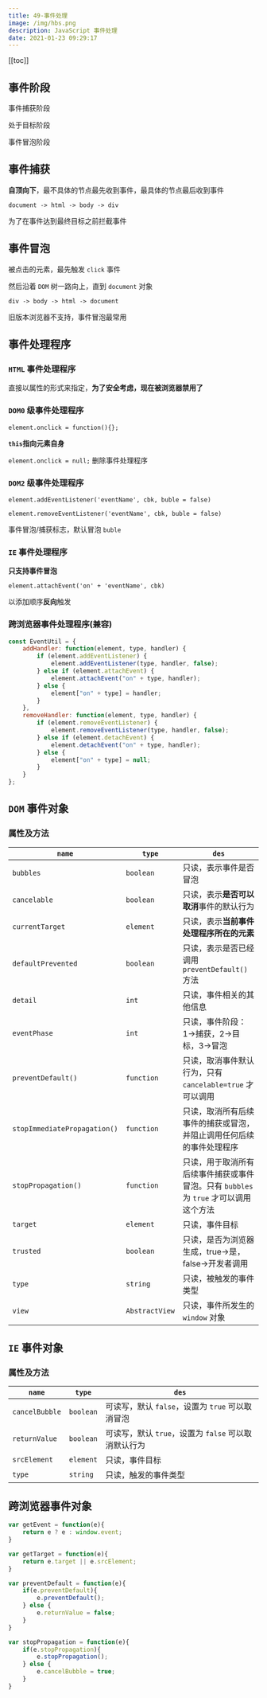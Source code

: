 ```yaml
---
title: 49-事件处理
image: /img/hbs.png
description: JavaScript 事件处理
date: 2021-01-23 09:29:17
---
```


[[toc]]

## 事件阶段

事件捕获阶段

处于目标阶段

事件冒泡阶段

## 事件捕获

**自顶向下**，最不具体的节点最先收到事件，最具体的节点最后收到事件

`document -> html -> body -> div`

为了在事件达到最终目标之前拦截事件

## 事件冒泡

被点击的元素，最先触发 `click` 事件

然后沿着 `DOM` 树一路向上，直到 `document` 对象

`div -> body -> html -> document`

旧版本浏览器不支持，事件冒泡最常用

## 事件处理程序

### `HTML` 事件处理程序

直接以属性的形式来指定，**为了安全考虑，现在被浏览器禁用了**

### `DOM0` 级事件处理程序

`element.onclick = function(){};`

**`this`指向元素自身**

`element.onclick = null;` 删除事件处理程序

### `DOM2` 级事件处理程序

`element.addEventListener('eventName', cbk, buble = false)`

`element.removeEventListener('eventName', cbk, buble = false)`

事件冒泡/捕获标志，默认冒泡 `buble`

### `IE` 事件处理程序

**只支持事件冒泡**

`element.attachEvent('on' + 'eventName', cbk)`

以添加顺序**反向**触发

### 跨浏览器事件处理程序(兼容)

```js
const EventUtil = {
	addHandler: function(element, type, handler) {
		if (element.addEventListener) {
			element.addEventListener(type, handler, false);
		} else if (element.attachEvent) {
			element.attachEvent("on" + type, handler);
		} else {
			element["on" + type] = handler;
		}
	},
	removeHandler: function(element, type, handler) {
		if (element.removeEventListener) {
			element.removeEventListener(type, handler, false);
		} else if (element.detachEvent) {
			element.detachEvent("on" + type, handler);
		} else {
			element["on" + type] = null;
		}
	}
}; 
```

## `DOM` 事件对象

### 属性及方法

| `name`                       | `type`         | `des`                                                        |
| ---------------------------- | -------------- | ------------------------------------------------------------ |
| `bubbles`                    | `boolean`      | 只读，表示事件是否冒泡                                       |
| `cancelable`                 | `boolean`      | 只读，表示**是否可以取消**事件的默认行为                     |
| `currentTarget`              | `element`      | 只读，表示**当前事件处理程序所在的元素**                     |
| `defaultPrevented`           | `boolean`      | 只读，表示是否已经调用 `preventDefault()` 方法               |
| `detail`                     | `int`          | 只读，事件相关的其他信息                                     |
| `eventPhase`                 | `int`          | 只读，事件阶段：1->捕获，2->目标，3->冒泡                    |
| `preventDefault()`           | `function`     | 只读，取消事件默认行为，只有 `cancelable=true` 才可以调用    |
| `stopImmediatePropagation()` | `function`     | 只读，取消所有后续事件的捕获或冒泡，并阻止调用任何后续的事件处理程序 |
| `stopPropagation()`          | `function`     | 只读，用于取消所有后续事件捕获或事件冒泡。只有 `bubbles` 为 `true` 才可以调用这个方法 |
| `target`                     | `element`      | 只读，事件目标                                               |
| `trusted`                    | `boolean`      | 只读，是否为浏览器生成，true->是，false->开发者调用          |
| `type`                       | `string`       | 只读，被触发的事件类型                                       |
| `view`                       | `AbstractView` | 只读，事件所发生的 `window` 对象                             |

## `IE` 事件对象

### 属性及方法

| `name`         | `type`    | `des`                                         |
| -------------- | --------- | --------------------------------------------- |
| `cancelBubble` | `boolean` | 可读写，默认 `false`，设置为 `true` 可以取消冒泡     |
| `returnValue`  | `boolean` | 可读写，默认 `true`，设置为 `false` 可以取消默认行为 |
| `srcElement`   | `element` | 只读，事件目标                                |
| `type`         | `string`  | 只读，触发的事件类型                          |

## 跨浏览器事件对象

```js
var getEvent = function(e){
	return e ? e : window.event;
}

var getTarget = function(e){
	return e.target || e.srcElement;
}

var preventDefault = function(e){
	if(e.preventDefault){
		e.preventDefault();
	} else {
		e.returnValue = false;
	}
}

var stopPropagation = function(e){
	if(e.stopPropagation){
		e.stopPropagation();
	} else {
		e.cancelBubble = true;
	}
}
```

